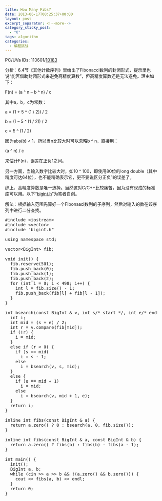 ```yaml
---
title: How Many Fibs?
date: 2013-06-17T00:25:37+00:00
layout: post
excerpt_separator: <!--more-->
category_sticky_post:
  - "0"
tags: algorithm
categories:
  - 编程挑战
---
```

PC/UVa IDs: 110601/<a href="http://uva.onlinejudge.org/index.php?option=com_onlinejudge&#038;Itemid=8&#038;page=show_problem&#038;problem=1124" target="_blank">10183</a>

分析：6.4节《其他计数序列》里给出了Fibonacci数列的封闭形式，提示里也说“能否借助封闭形式来避免高精度算数”，但高精度算数还是无法避免。理由如下：<!--more-->


  
F(n) = (a ^ n &#8211; b ^ n) / c
  
其中a，b，c为常数：
  
a = (1 + 5 ^ (1 / 2)) / 2
  
b = (1 &#8211; 5 ^ (1 / 2)) / 2
  
c = 5 ^ (1 / 2)
  
因为abs(b) < 1，所以当n比较大时可以忽略b ^ n，直接用：
  
(a ^ n) / c
  
来估计F(n)，误差在正负1之间。
  
另一方面，当输入数字比较大时，如10 ^ 100，即使用80位的long double（其中精度可达64位），也不能精确表示它，更不要说区分正负1的误差了。
  
综上，高精度算数是唯一选择。当然这对C/C++比较痛苦，因为没有现成的标准库可以用。以下“<a href="https://code.google.com/p/programming-challenges-robert/source/browse/bigint.h" target="_blank">bigint.h</a>”为笔者自创。
  
解法：根据输入范围先算好一个Fibonaaci数列的子序列，然后对输入的数在该序列中进行二分查找。

<pre class="brush: cpp; title: ; notranslate" title="">#include &lt;iostream&gt;
#include &lt;vector&gt;
#include "bigint.h"

using namespace std;

vector&lt;BigInt&gt; fib;

void init() {
  fib.reserve(501);
  fib.push_back(0);
  fib.push_back(1);
  fib.push_back(2);
  for (int i = 0; i &lt; 498; i++) {
    int l = fib.size() - 1;
    fib.push_back(fib[l] + fib[l - 1]);
  }
}

int bsearch(const BigInt & v, int s/* start */, int e/* end */) {
  int i;
  int mid = (s + e) / 2;
  int r = v.compare(fib[mid]);
  if (!r) {
    i = mid;
  }
  else if (r &lt; 0) {
    if (s == mid)
      i = s - 1;
    else
      i = bsearch(v, s, mid);
  }
  else {
    if (e == mid + 1)
      i = mid;
    else
      i = bsearch(v, mid + 1, e);
  }
  return i;
}

inline int fibs(const BigInt & a) {
  return a.zero() ? 0 : bsearch(a, 0, fib.size());
}

inline int fibs(const BigInt & a, const BigInt & b) {
  return a.zero() ? fibs(b) : fibs(b) - fibs(a - 1);
}

int main() {
  init();
  BigInt a, b;
  while (cin &gt;&gt; a &gt;&gt; b && !(a.zero() && b.zero())) {
    cout &lt;&lt; fibs(a, b) &lt;&lt; endl;
  }
  return 0;
}
</pre>

